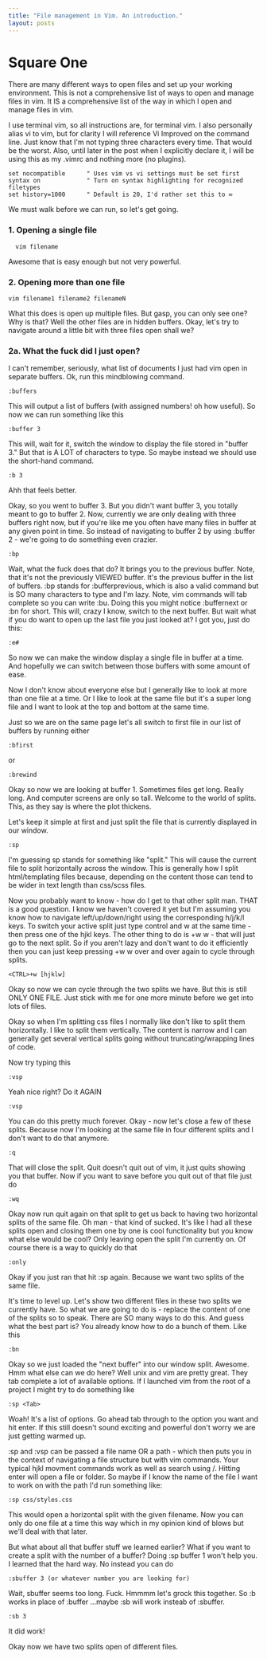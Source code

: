 ```yaml
---
title: "File management in Vim. An introduction." 
layout: posts
---
```


# Square One

There are many different ways to open files and set up your working environment.
This is not a comprehensive list of ways to open and manage files in vim. It IS
a comprehensive list of the way in which I open and manage files in vim. 

I use terminal vim, so all instructions are, for terminal vim. I also personally
alias vi to vim, but for clarity I will reference Vi Improved on the command
line. Just know that I'm not typing three characters every time. That would be
the worst. Also, until later in the post when I explicitly declare it, I will be
using this as my .vimrc and nothing more (no plugins).

```
set nocompatible      " Uses vim vs vi settings must be set first
syntax on 	          " Turn on syntax highlighting for recognized filetypes
set history=1000      " Default is 20, I'd rather set this to ∞
```

We must walk before we can run, so let's get going.

### 1. Opening a single file
```
  vim filename   
```

Awesome that is easy enough but not very powerful.

### 2. Opening more than one file
```
vim filename1 filename2 filenameN
```

What this does is open up multiple files. But gasp, you can only see one? Why is
that? Well the other files are in hidden buffers. Okay, let's try to navigate
around a little bit with three files open shall we?

### 2a. What the fuck did I just open? 
I can't remember, seriously, what list of documents I just had vim open in
separate buffers. Ok, run this mindblowing command.

```
:buffers
```

This will output a list of buffers (with assigned numbers! oh how useful).
So now we can run something like this 

```
:buffer 3
```

This will, wait for it, switch the window to display the file stored in "buffer
3." But that is A LOT of characters to type. So maybe instead we should use the
short-hand command. 

```
:b 3
```

Ahh that feels better.

Okay, so you went to buffer 3. But you didn't want buffer 3, you totally
meant to go to buffer 2. Now, currently we are only dealing with three buffers right now, but
if you're like me you often have many files in buffer at any given point in
time. So instead of navigating to buffer 2 by using :buffer 2 - we're going to
do something even crazier.

```
:bp
```

Wait, what the fuck does that do? It brings you to the previous buffer. Note,
that it's not the previously VIEWED buffer. It's the previous buffer in the list
of buffers. :bp stands for :bufferprevious, which is also a valid command but is
SO many characters to type and I'm lazy. Note, vim commands will tab complete so 
you can write :bu<Tab>. Doing this you might notice :buffernext or :bn for
short. This will, crazy I know, switch to the next buffer. But wait what if you
do want to open up the last file you just looked at? I got you, just do this:

```
:e#
```

So now we can make the window display a single file in buffer at a time. And
hopefully we can switch between those buffers with some amount of ease.

Now I don't know about everyone else but I generally like to look at more than
one file at a time. Or I like to look at the same file but it's a super long
file and I want to look at the top and bottom at the same time.

Just so we are on the same page let's all switch to first file in our list of
buffers by running either

```
:bfirst
```

or 

```
:brewind
```

Okay so now we are looking at buffer 1. Sometimes files get long. Really long.
And computer screens are only so tall. Welcome to the world of splits. This, as
they say is where the plot thickens. 

Let's keep it simple at first and just split the file that is currently
displayed in our window. 

```
:sp
```

I'm guessing sp stands for something like "split." This will cause the current file to split horizontally across the window.
This is generally how I split html/templating files because, depending on the
content those can tend to be wider in text length than css/scss files. 

Now you probably want to know - how do I get to that other split man. THAT is a
good question. I know we haven't covered it yet but I'm assuming you know how to
navigate left/up/down/right using the corresponding h/j/k/l keys. To switch your
active split just type control and w at the same time - then press one of the
hjkl keys. The other thing to do is <CTRL>+w w - that will just go to the next
split. So if you aren't lazy and don't want to do it efficiently then you can
just keep pressing <CTRL>+w w over and over again to cycle through splits.

```
<CTRL>+w [hjklw]
```

Okay so now we can cycle through the two splits we have. But this is still ONLY
ONE FILE. Just stick with me for one more minute before we get into lots of
files. 

Okay so when I'm splitting css files I normally like don't like to split them
horizontally. I like to split them vertically. The content is narrow and I can
generally get several vertical splits going without truncating/wrapping lines of
code.

Now try typing this

```
:vsp
```

Yeah nice right? Do it AGAIN

```
:vsp
```

You can do this pretty much forever. 
Okay - now let's close a few of these splits. Because now I'm looking at the
same file in four different splits and I don't want to do that anymore.

```
:q
```

That will close the split. Quit doesn't quit out of vim, it just quits showing
you that buffer. Now if you want to save before you quit out of that file just
do 

```
:wq
```

Okay now run quit again on that split to get us back to having two horizontal
splits of the same file. Oh man - that kind of sucked. It's like I had all these
splits open and closing them one by one is cool functionality but you know what
else would be cool? Only leaving open the split I'm currently on. Of course
there is a way to quickly do that 

```
:only
```

Okay if you just ran that hit :sp again. Because we want two splits of the same
file. 

It's time to level up. Let's show two different files in these two splits we
currently have. So what we are going to do is - replace the content of one of
the splits so to speak. There are SO many ways to do this. And guess what the
best part is? You already know how to do a bunch of them. Like this

```
:bn
```

Okay so we just loaded the "next buffer" into our window split. Awesome. Hmm
what else can we do here? Well unix and vim are pretty great. They tab complete
a lot of available options. If I launched vim from the root of a project I might
try to do something like 

```
:sp <Tab>
```

Woah! It's a list of options. Go ahead tab through to the option you want and
hit enter. If this still doesn't sound exciting and powerful don't worry we are
just getting warmed up. 

:sp and :vsp can be passed a file name OR a path - which then puts you in the
context of navigating a file structure but with vim commands. Your typical hjkl
movment commands work as well as search using /. Hitting enter will open a file
or folder. So maybe if I know the name of the file I want to work on with the
path I'd run something like:

```
:sp css/styles.css
```

This would open a horizontal split with the given filename. Now you can only do
one file at a time this way which in my opinion kind of blows but we'll deal
with that later. 

But what about all that buffer stuff we learned earlier? What if you want to
create a split with the number of a buffer? Doing :sp buffer 1 won't help you. I
learned that the hard way. No instead you can do

```
:sbuffer 3 (or whatever number you are looking for)
```

Wait, sbuffer seems too long. Fuck. Hmmmm let's grock this together. So :b works
in place of :buffer ...maybe :sb will work insteab of :sbuffer.

```
:sb 3
```

It did work! 

Okay now we have two splits open of different files.

